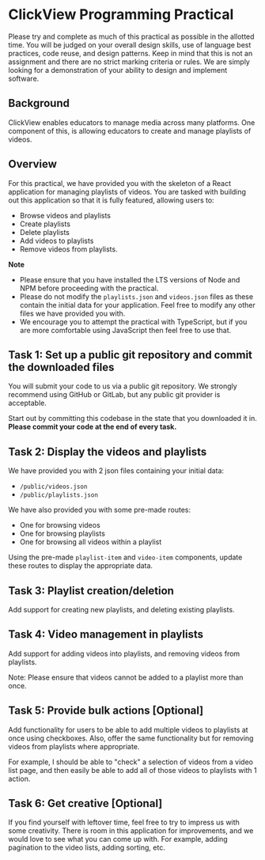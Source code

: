 # ClickView Programming Practical

Please try and complete as much of this practical as possible in the allotted time. You will be judged on your overall design skills, use of language best practices, code reuse, and design patterns. Keep in mind that this is not an assignment and there are no strict marking criteria or rules. We are simply looking for a demonstration of your ability to design and implement software.

## Background

ClickView enables educators to manage media across many platforms. One component of this, is allowing educators to create and manage playlists of videos. 

## Overview

For this practical, we have provided you with the skeleton of a React application for managing playlists of videos. You are tasked with building out this application so that it is fully featured, allowing users to:
- Browse videos and playlists
- Create playlists
- Delete playlists
- Add videos to playlists
- Remove videos from playlists.

**Note**

- Please ensure that you have installed the LTS versions of Node and NPM before proceeding with the practical.
- Please do not modify the `playlists.json` and `videos.json` files as these contain the initial data for your application. Feel free to modify any other files we have provided you with.
- We encourage you to attempt the practical with TypeScript, but if you are more comfortable using JavaScript then feel free to use that.

## Task 1: Set up a public git repository and commit the downloaded files

You will submit your code to us via a public git repository. We strongly recommend using GitHub or GitLab, but any public git provider is acceptable.

Start out by committing this codebase in the state that you downloaded it in. **Please commit your code at the end of every task.**

## Task 2: Display the videos and playlists

We have provided you with 2 json files containing your initial data:
- `/public/videos.json`
- `/public/playlists.json`

We have also provided you with some pre-made routes:
- One for browsing videos
- One for browsing playlists
- One for browsing all videos within a playlist

Using the pre-made `playlist-item` and `video-item` components, update these routes to display the appropriate data.

## Task 3: Playlist creation/deletion

Add support for creating new playlists, and deleting existing playlists.

## Task 4: Video management in playlists

Add support for adding videos into playlists, and removing videos from playlists.

Note: Please ensure that videos cannot be added to a playlist more than once.

## Task 5: Provide bulk actions [Optional]

Add functionality for users to be able to add multiple videos to playlists at once using checkboxes. Also, offer the same functionality but for removing videos from playlists where appropriate.

For example, I should be able to "check" a selection of videos from a video list page, and then easily be able to add all of those videos to playlists with 1 action.

## Task 6: Get creative [Optional]

If you find yourself with leftover time, feel free to try to impress us with some creativity. There is room in this application for improvements, and we would love to see what you can come up with. For example, adding pagination to the video lists, adding sorting, etc.